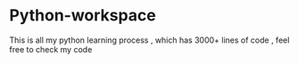 # Python-workspace
 This is all my python learning process , which has 3000+ lines of code , feel free to check my code
